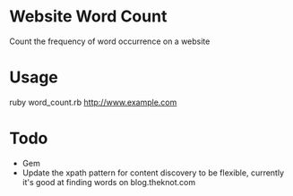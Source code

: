 Website Word Count
==================

Count the frequency of word occurrence on a website

Usage
=====

ruby word_count.rb http://www.example.com

Todo
====
* Gem
* Update the xpath pattern for content discovery to be flexible, currently it's good at finding words on blog.theknot.com
